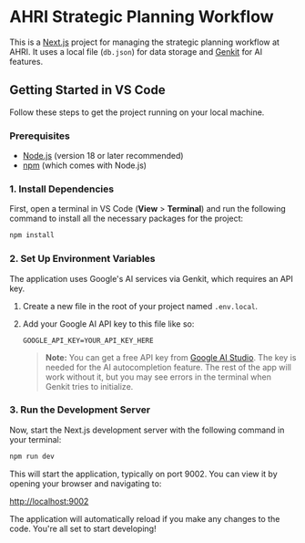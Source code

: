 # AHRI Strategic Planning Workflow

This is a [Next.js](https://nextjs.org/) project for managing the strategic planning workflow at AHRI. It uses a local file (`db.json`) for data storage and [Genkit](https://firebase.google.com/docs/genkit) for AI features.

## Getting Started in VS Code

Follow these steps to get the project running on your local machine.

### Prerequisites

- [Node.js](https://nodejs.org/) (version 18 or later recommended)
- [npm](https://www.npmjs.com/) (which comes with Node.js)

### 1. Install Dependencies

First, open a terminal in VS Code (**View** > **Terminal**) and run the following command to install all the necessary packages for the project:

```bash
npm install
```

### 2. Set Up Environment Variables

The application uses Google's AI services via Genkit, which requires an API key.

1.  Create a new file in the root of your project named `.env.local`.
2.  Add your Google AI API key to this file like so:

    ```
    GOOGLE_API_KEY=YOUR_API_KEY_HERE
    ```

    > **Note:** You can get a free API key from [Google AI Studio](https://aistudio.google.com/app/apikey). The key is needed for the AI autocompletion feature. The rest of the app will work without it, but you may see errors in the terminal when Genkit tries to initialize.

### 3. Run the Development Server

Now, start the Next.js development server with the following command in your terminal:

```bash
npm run dev
```

This will start the application, typically on port 9002. You can view it by opening your browser and navigating to:

[http://localhost:9002](http://localhost:9002)

The application will automatically reload if you make any changes to the code. You're all set to start developing!

